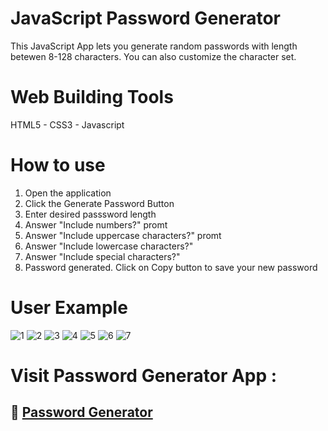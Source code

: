 # JavaScript Password Generator 

This JavaScript App lets you generate random passwords with length betewen 8-128 characters.
You can also customize the character set.

# Web Building Tools
HTML5 - CSS3 - Javascript

# How to use
1. Open the application
2. Click the Generate Password Button 
3. Enter desired passsword length
4. Answer "Include numbers?" promt
5. Answer "Include uppercase characters?" promt
6. Answer "Include lowercase characters?"
7. Answer "Include special characters?"
8. Password generated. Click on Copy button to save your new password 
   

 # User Example  
![1](https://user-images.githubusercontent.com/55516592/74017005-a30d7180-4950-11ea-8a03-cc59db1d7bf3.png)
![2](https://user-images.githubusercontent.com/55516592/74017036-b3bde780-4950-11ea-8e11-1f5f5f03d801.png)
![3](https://user-images.githubusercontent.com/55516592/74017038-b587ab00-4950-11ea-8ac8-c5dac9325297.png)
![4](https://user-images.githubusercontent.com/55516592/74017042-b7ea0500-4950-11ea-8ba9-070a3ce96070.png)
![5](https://user-images.githubusercontent.com/55516592/74017069-c506f400-4950-11ea-9a7c-55e944782e8e.png)
![6](https://user-images.githubusercontent.com/55516592/74017074-c6d0b780-4950-11ea-8fee-14cf2351ca11.png)
![7](https://user-images.githubusercontent.com/55516592/74017079-c89a7b00-4950-11ea-8d68-6e4eb6d98595.png)


# Visit Password Generator App :
## :small_blue_diamond: [Password Generator](https://serendipitymm.github.io/Password-Generator/)



